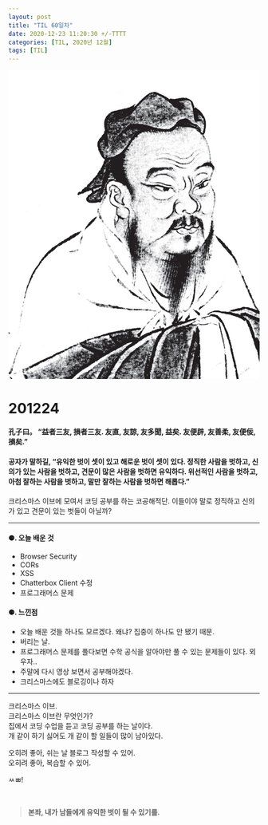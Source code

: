```yaml
---
layout: post
title: "TIL 60일차"
date: 2020-12-23 11:20:30 +/-TTTT
categories: [TIL, 2020년 12월]
tags: [TIL]
---
```


![image](/assets/img/sample/avatar.jpg)

# **201224**

#### **孔子曰。 “益者三友, 損者三友. 友直, 友諒, 友多聞, 益矣. 友便辟, 友善柔, 友便佞, 損矣.”**

#### **공자가 말하길, “유익한 벗이 셋이 있고 해로운 벗이 셋이 있다. 정직한 사람을 벗하고, 신의가 있는 사람을 벗하고, 견문이 많은 사람을 벗하면 유익하다.** **위선적인 사람을 벗하고, 아첨 잘하는 사람을 벗하고, 말만 잘하는 사람을 벗하면 해롭다.”**

크리스마스 이브에 모여서 코딩 공부를 하는 코공해적단. 이들이야 말로 정직하고 신의가 있고 견문이 있는 벗들이 아닐까?

---

#### **⚈. 오늘 배운 것**

- Browser Security
- CORs
- XSS
- Chatterbox Client 수정
- 프로그래머스 문제

#### **⚈. 느낀점**

- 오늘 배운 것들 하나도 모르겠다. 왜냐? 집중이 하나도 안 됐기 때문.
- 버리는 날.
- 프로그래머스 문제를 풀다보면 수학 공식을 알아야만 풀 수 있는 문제들이 있다. 외우자..
- 주말에 다시 영상 보면서 공부해야겠다.
- 크리스마스에도 블로깅이나 하자

---

크리스마스 이브.  
크리스마스 이브란 무엇인가?  
집에서 코딩 수업을 듣고 코딩 공부를 하는 날이다.  
개 같이 하기 싫어도 개 같이 할 일들이 많이 남아있다.

오히려 좋아, 쉬는 날 블로그 작성할 수 있어.  
오히려 좋아, 복습할 수 있어.

ㅆㅃ!

<br>

> **본좌, 내가 남들에게 유익한 벗이 될 수 있기를.**
